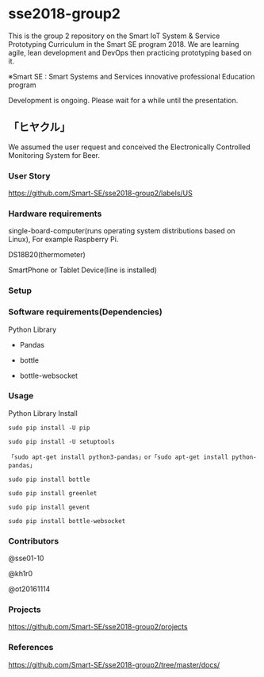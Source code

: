 # sse2018-group2

This is the group 2 repository on the Smart IoT System & Service Prototyping Curriculum in the Smart SE program 2018.
We are learning agile, lean development and DevOps then practicing prototyping based on it.

※Smart SE : Smart Systems and Services innovative professional Education program

Development is ongoing. Please wait for a while until the presentation.

## 「ヒヤクル」
We assumed the user request and conceived the Electronically Controlled Monitoring System for Beer. 

### User Story
https://github.com/Smart-SE/sse2018-group2/labels/US


### Hardware requirements
single-board-computer(runs operating system distributions based on Linux), For example Raspberry Pi.

DS18B20(thermometer)

SmartPhone or Tablet Device(line is installed)

### Setup


### Software requirements(Dependencies)
Python Library

- Pandas

- bottle

- bottle-websocket

### Usage
Python Library Install

```
sudo pip install -U pip

sudo pip install -U setuptools

「sudo apt-get install python3-pandas」or「sudo apt-get install python-pandas」

sudo pip install bottle

sudo pip install greenlet

sudo pip install gevent

sudo pip install bottle-websocket
```

### Contributors
@sse01-10

@kh1r0

@ot20161114

### Projects
https://github.com/Smart-SE/sse2018-group2/projects

### References
https://github.com/Smart-SE/sse2018-group2/tree/master/docs/
